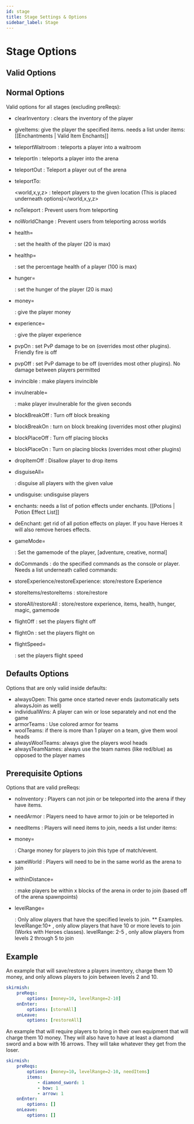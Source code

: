 ```yaml
---
id: stage
title: Stage Settings & Options
sidebar_label: Stage
---
```


# Stage Options

## Valid Options

## Normal Options

Valid options for all stages (excluding preReqs):

- clearInventory : clears the inventory of the player
- giveItems: give the player the specified items. needs a list under items: [[Enchantments | Valid Item Enchants]]
- teleportWaitroom : teleports a player into a waitroom
- teleportIn : teleports a player into the arena
- teleportOut : Teleport a player out of the arena
- teleportTo:

  <world,x,y,z> : teleport players to the given location (This is placed underneath options)</world,x,y,z>

- noTeleport : Prevent users from teleporting
- noWorldChange : Prevent users from teleporting across worlds
- health=

  <health amount=""> : set the health of the player (20 is max)</health>

- healthp=

  <health percentage=""> : set the percentage health of a player (100 is max)</health>

- hunger=

  <hunger amount=""> : set the hunger of the player (20 is max)</hunger>

- money=

  <money to="" give=""> : give the player money</money>

- experience=

  <exp to="" give=""> : give the player experience</exp>

- pvpOn : set PvP damage to be on (overrides most other plugins). Friendly fire is off
- pvpOff : set PvP damage to be off (overrides most other plugins). No damage between players permitted
- invincible : make players invincible
- invulnerable=

  <time in="" seconds=""> : make player invulnerable for the given seconds</time>

- blockBreakOff : Turn off block breaking
- blockBreakOn : turn on block breaking (overrides most other plugins)
- blockPlaceOff : Turn off placing blocks
- blockPlaceOn : Turn on placing blocks (overrides most other plugins)
- dropItemOff : Disallow player to drop items
- disguiseAll=

  <name>: disguise all players with the given value</name>

- undisguise: undisguise players
- enchants: needs a list of potion effects under enchants. [[Potions | Potion Effect List]]
- deEnchant: get rid of all potion effects on player. If you have Heroes it will also remove heroes effects.
- gameMode=

  <gamemode> : Set the gamemode of the player, [adventure, creative, normal]</gamemode>

- doCommands : do the specified commands as the console or player. Needs a list underneath called commands:
- storeExperience/restoreExperience: store/restore Experience
- storeItems/restoreItems : store/restore
- storeAll/restoreAll : store/restore experience, items, health, hunger, magic, gamemode
- flightOff : set the players flight off
- flightOn : set the players flight on
- flightSpeed=

  <float> : set the players flight speed</float>

## Defaults Options

Options that are only valid inside defaults:

- alwaysOpen: This game once started never ends (automatically sets alwaysJoin as well)
- individualWins: A player can win or lose separately and not end the game
- armorTeams : Use colored armor for teams
- woolTeams: if there is more than 1 player on a team, give them wool heads
- alwaysWoolTeams: always give the players wool heads
- alwaysTeamNames: always use the team names (like red/blue) as opposed to the player names

## Prerequisite Options

Options that are valid preReqs:

- noInventory : Players can not join or be teleported into the arena if they have items.
- needArmor : Players need to have armor to join or be teleported in
- needItems : Players will need items to join, needs a list under items:
- money=

  <money> : Charge money for players to join this type of match/event.</money>

- sameWorld : Players will need to be in the same world as the arena to join
- withinDistance=

  <x> : make players be within x blocks of the arena in order to join (based off of the arena spawnpoints)</x>

- levelRange=

  <range> : Only allow players that have the specified levels to join.
  ** Examples. levelRange:10+ , only allow players that have 10 or more levels to join (Works with Heroes classes). levelRange: 2-5 , only allow players from levels 2 through 5 to join</range>

## Example

An example that will save/restore a players inventory, charge them 10 money, and only allows players to join between levels 2 and 10.

```yaml
skirmish:
    preReqs:
        options: [money=10, levelRange=2-10]
    onEnter:
        options: [storeAll]
    onLeave:
        options: [restoreAll]
```

An example that will require players to bring in their own equipment that will charge them 10 money. They will also have to have at least a diamond sword and a bow with 16 arrows. They will take whatever they get from the loser.

```yaml
skirmish:
    preReqs:
        options: [money=10, levelRange=2-10, needItems]
        items:
            - diamond_sword: 1
            - bow: 1
            - arrow: 1
    onEnter:
        options: []
    onLeave:
        options: []
```
